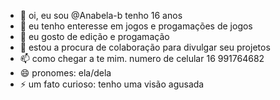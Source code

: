 - 👋 oi, eu sou @Anabela-b tenho 16 anos
- 👀 eu tenho enteresse em jogos e progamações de jogos
- 🌱 eu gosto de edição e progamação
- 💞️ estou a procura de colaboração para divulgar seu projetos
- 📫 como chegar a te mim. numero de celular 16 991764682
-  😄 pronomes: ela/dela
- ⚡ um fato curioso: tenho uma visão agusada

<!---
Anabela-b/Anabela-b is a ✨ special ✨ repository because its `README.md` (this file) appears on your GitHub profile.
You can click the Preview link to take a look at your changes.
--->
